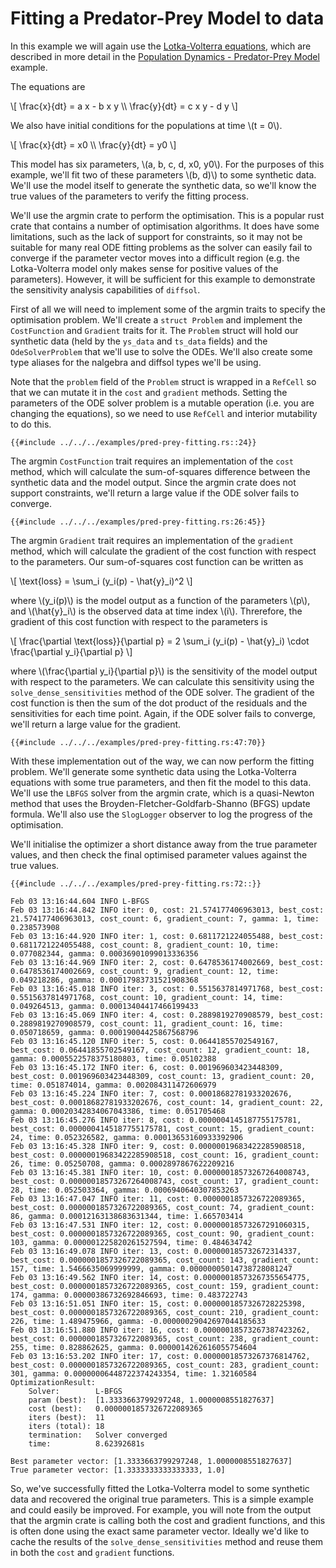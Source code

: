 # Fitting a Predator-Prey Model to data

In this example we will again use the [Lotka-Volterra equations](https://en.wikipedia.org/wiki/Lotka%E2%80%93Volterra_equations), which are described in more detail in the [Population Dynamics - Predator-Prey Model](./population_dynamics.md) example. 

The equations are

\\[
\frac{x}{dt} = a x - b x y \\\\
\frac{y}{dt} = c x y - d y
\\]


We also have initial conditions for the populations at time \\(t = 0\\).

\\[
\frac{x}{dt} = x0 \\\\
\frac{y}{dt} = y0
\\]

This model has six parameters, \\(a, b, c, d, x0, y0\\). For the purposes of this example, we'll fit two of these parameters \\(b, d)\\) to some synthetic data. We'll use the model itself to generate the synthetic data, so we'll know the true values of the parameters to verify the fitting process.

We'll use the argmin crate to perform the optimisation. This is a popular rust crate that contains a number of optimisation algorithms. It does have some limitations, such as the lack of support for constraints, so it may not be suitable for many real ODE fitting problems as the solver can easily fail to converge if the parameter vector moves into a difficult region (e.g. the Lotka-Volterra model only makes sense for positive values of the parameters). However, it will be sufficient for this example to demonstrate the sensitivity analysis capabilities of `diffsol`.

First of all we will need to implement some of the argmin traits to specify the optimisation problem. We'll create a `struct Problem` and implement the `CostFunction` and `Gradient` traits for it. The `Problem` struct will hold our synthetic data (held by the `ys_data` and `ts_data` fields) and the `OdeSolverProblem` that we'll use to solve the ODEs. We'll also create some type aliases for the nalgebra and diffsol types we'll be using.

Note that the `problem` field of the `Problem` struct is wrapped in a `RefCell` so that we can mutate it in the `cost` and `gradient` methods. Setting the parameters of the ODE solver problem is a mutable operation (i.e. you are changing the equations), so we need to use `RefCell` and interior mutability to do this.

```rust,ignore
{{#include ../../../examples/pred-prey-fitting.rs::24}}
```

The argmin `CostFunction` trait requires an implementation of the `cost` method, which will calculate the sum-of-squares difference between the synthetic data and the model output. Since the argmin crate does not support constraints, we'll return a large value if the ODE solver fails to converge.

```rust,ignore
{{#include ../../../examples/pred-prey-fitting.rs:26:45}}
```

The argmin `Gradient` trait requires an implementation of the `gradient` method, which will calculate the gradient of the cost function with respect to the parameters. Our sum-of-squares cost function can be written as

\\[
\text{loss} = \sum_i (y_i(p) - \hat{y}_i)^2
\\]

where \\(y_i(p)\\) is the model output as a function of the parameters \\(p\\), and \\(\hat{y}_i\\) is the observed data at time index \\(i\\). Threrefore, the gradient of this cost function with respect to the parameters is

\\[
\frac{\partial \text{loss}}{\partial p} = 2 \sum_i (y_i(p) - \hat{y}_i) \cdot \frac{\partial y_i}{\partial p}
\\]

where \\(\frac{\partial y_i}{\partial p}\\) is the sensitivity of the model output with respect to the parameters. We can calculate this sensitivity using the `solve_dense_sensitivities` method of the ODE solver. The gradient of the cost function is then the sum of the dot product of the residuals and the sensitivities for each time point. Again, if the ODE solver fails to converge, we'll return a large value for the gradient.

```rust,ignore
{{#include ../../../examples/pred-prey-fitting.rs:47:70}}
```

With these implementation out of the way, we can now perform the fitting problem. We'll generate some synthetic data using the Lotka-Volterra equations with some true parameters, and then fit the model to this data. We'll use the `LBFGS` solver from the argmin crate, which is a quasi-Newton method that uses the Broyden-Fletcher-Goldfarb-Shanno (BFGS) update formula. We'll also use the `SlogLogger` observer to log the progress of the optimisation.

We'll initialise the optimizer a short distance away from the true parameter values, and then check the final optimised parameter values against the true values.

```rust,ignore
{{#include ../../../examples/pred-prey-fitting.rs:72::}}
```

```
Feb 03 13:16:44.604 INFO L-BFGS
Feb 03 13:16:44.842 INFO iter: 0, cost: 21.574177406963013, best_cost: 21.574177406963013, cost_count: 6, gradient_count: 7, gamma: 1, time: 0.238573908
Feb 03 13:16:44.920 INFO iter: 1, cost: 0.6811721224055488, best_cost: 0.6811721224055488, cost_count: 8, gradient_count: 10, time: 0.077082344, gamma: 0.00036901099013336356
Feb 03 13:16:44.969 INFO iter: 2, cost: 0.6478536174002669, best_cost: 0.6478536174002669, cost_count: 9, gradient_count: 12, time: 0.049218286, gamma: 0.00017983731521908368
Feb 03 13:16:45.018 INFO iter: 3, cost: 0.5515637814971768, best_cost: 0.5515637814971768, cost_count: 10, gradient_count: 14, time: 0.049264513, gamma: 0.00013404417466199433
Feb 03 13:16:45.069 INFO iter: 4, cost: 0.2889819270908579, best_cost: 0.2889819270908579, cost_count: 11, gradient_count: 16, time: 0.050718659, gamma: 0.00019004425867568796
Feb 03 13:16:45.120 INFO iter: 5, cost: 0.06441855702549167, best_cost: 0.06441855702549167, cost_count: 12, gradient_count: 18, gamma: 0.0005522578375180803, time: 0.05102388
Feb 03 13:16:45.172 INFO iter: 6, cost: 0.001969603423448309, best_cost: 0.001969603423448309, cost_count: 13, gradient_count: 20, time: 0.051874014, gamma: 0.002084311472606979
Feb 03 13:16:45.224 INFO iter: 7, cost: 0.00018682781933202676, best_cost: 0.00018682781933202676, cost_count: 14, gradient_count: 22, gamma: 0.00020342834067043386, time: 0.051705468
Feb 03 13:16:45.276 INFO iter: 8, cost: 0.0000004145187755175781, best_cost: 0.0000004145187755175781, cost_count: 15, gradient_count: 24, time: 0.052326582, gamma: 0.00013653160933392906
Feb 03 13:16:45.328 INFO iter: 9, cost: 0.00000019683422285908518, best_cost: 0.00000019683422285908518, cost_count: 16, gradient_count: 26, time: 0.05250708, gamma: 0.0002897867622209216
Feb 03 13:16:45.381 INFO iter: 10, cost: 0.00000018573267264008743, best_cost: 0.00000018573267264008743, cost_count: 17, gradient_count: 28, time: 0.052503364, gamma: 0.0006940640307853263
Feb 03 13:16:47.047 INFO iter: 11, cost: 0.0000001857326722089365, best_cost: 0.0000001857326722089365, cost_count: 74, gradient_count: 86, gamma: 0.00012163138683631344, time: 1.665703414
Feb 03 13:16:47.531 INFO iter: 12, cost: 0.00000018573267291060315, best_cost: 0.0000001857326722089365, cost_count: 90, gradient_count: 103, gamma: 0.000001225820261527594, time: 0.484634742
Feb 03 13:16:49.078 INFO iter: 13, cost: 0.000000185732672314337, best_cost: 0.0000001857326722089365, cost_count: 143, gradient_count: 157, time: 1.5466635069999999, gamma: 0.00000005014738728081247
Feb 03 13:16:49.562 INFO iter: 14, cost: 0.00000018573267355654775, best_cost: 0.0000001857326722089365, cost_count: 159, gradient_count: 174, gamma: 0.00000386732692846693, time: 0.483722743
Feb 03 13:16:51.051 INFO iter: 15, cost: 0.0000001857326728225398, best_cost: 0.0000001857326722089365, cost_count: 210, gradient_count: 226, time: 1.489475966, gamma: -0.00000029042697044185633
Feb 03 13:16:51.880 INFO iter: 16, cost: 0.00000018573267387423262, best_cost: 0.0000001857326722089365, cost_count: 238, gradient_count: 255, time: 0.828862625, gamma: 0.0000014262616055754604
Feb 03 13:16:53.202 INFO iter: 17, cost: 0.00000018573267376814762, best_cost: 0.0000001857326722089365, cost_count: 283, gradient_count: 301, gamma: 0.00000006448722374243354, time: 1.32160584
OptimizationResult:
    Solver:        L-BFGS
    param (best):  [1.3333663799297248, 1.0000008551827637]
    cost (best):   0.0000001857326722089365
    iters (best):  11
    iters (total): 18
    termination:   Solver converged
    time:          8.62392681s

Best parameter vector: [1.3333663799297248, 1.0000008551827637]
True parameter vector: [1.3333333333333333, 1.0]
```

So, we've successfully fitted the Lotka-Volterra model to some synthetic data and recovered the original true parameters. This is a simple example and could easily be improved. For example, you will note from the output that the argmin crate is calling both the cost and gradient functions, and this is often done using the exact same parameter vector. Ideally we'd like to cache the results of the `solve_dense_sensitivities` method and reuse them in both the `cost` and `gradient` functions. 
